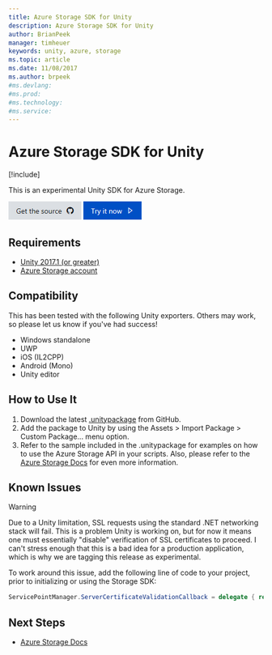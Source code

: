 ```yaml
---
title: Azure Storage SDK for Unity
description: Azure Storage SDK for Unity
author: BrianPeek
manager: timheuer
keywords: unity, azure, storage
ms.topic: article
ms.date: 11/08/2017
ms.author: brpeek
#ms.devlang: 
#ms.prod:
#ms.technology:
#ms.service:
---
```


# Azure Storage SDK for Unity

[!include[](../../includes/header.md)]

This is an experimental Unity SDK for Azure Storage.

[![Get the source](../../media/buttons/source2.png)](https://github.com/BrianPeek/azure-storage-net)
[![Try it now](../../media/buttons/try2.png)](https://github.com/BrianPeek/azure-storage-net/releases)

## Requirements
* [Unity 2017.1 (or greater)](https://unity3d.com/)
* [Azure Storage account](https://azure.com/)

## Compatibility
This has been tested with the following Unity exporters.  Others may work, so please let us know if you've had success!
* Windows standalone
* UWP
* iOS (IL2CPP)
* Android (Mono)
* Unity editor

## How to Use It
1. Download the latest [.unitypackage](https://github.com/BrianPeek/azure-storage-net/releases) from GitHub.
2. Add the package to Unity by using the Assets > Import Package > Custom Package... menu option.
3. Refer to the sample included in the .unitypackage for examples on how to use the Azure Storage API in your scripts.  Also, please refer to the [Azure Storage Docs](https://docs.microsoft.com/azure/storage/) for even more information.

## Known Issues

> [!WARNING]
> Due to a Unity limitation, SSL requests using the standard .NET networking stack will fail.  This is a problem Unity is working on, but for now it means one must essentially "disable" verification of SSL certificates to proceed.  I can't stress enough that this is a bad idea for a production application, which is why we are tagging this release as experimental.

To work around this issue, add the following line of code to your project, prior to initializing or using the Storage SDK:

```csharp
ServicePointManager.ServerCertificateValidationCallback = delegate { return true; };
```

## Next Steps
* [Azure Storage Docs](https://docs.microsoft.com/azure/storage/)
